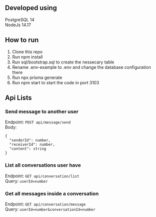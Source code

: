 ## Developed using
PostgreSQL 14  
NodeJs 14.17

## How to run
1. Clone this repo
2. Run npm install
3. Run sql/bootstrap.sql to create the nessecary table
4. Rename .env-example to .env and change the database configuration there
5. Run npx prisma generate
6. Run npm start to start the code in port 3103

## Api Lists
### Send message to another user
Endpoint: `POST api/message/send`  
Body:
```
{
  "senderId": number,
  "receiverId": number,
  "content": string
}
```
### List all conversations user have
Endpoint: `GET api/conversation/list`  
Query: `userId=number`

### Get all messages inside a conversation
Endpoint: `GET api/conversation/message`  
Query: `userId=number&conversationId=number`